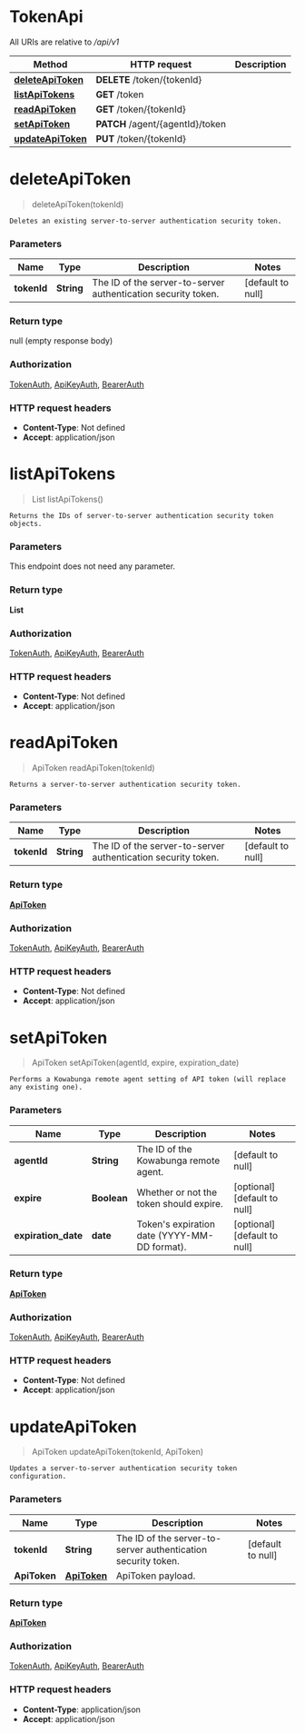 # TokenApi

All URIs are relative to */api/v1*

| Method | HTTP request | Description |
|------------- | ------------- | -------------|
| [**deleteApiToken**](TokenApi.md#deleteApiToken) | **DELETE** /token/{tokenId} |  |
| [**listApiTokens**](TokenApi.md#listApiTokens) | **GET** /token |  |
| [**readApiToken**](TokenApi.md#readApiToken) | **GET** /token/{tokenId} |  |
| [**setApiToken**](TokenApi.md#setApiToken) | **PATCH** /agent/{agentId}/token |  |
| [**updateApiToken**](TokenApi.md#updateApiToken) | **PUT** /token/{tokenId} |  |


<a name="deleteApiToken"></a>
# **deleteApiToken**
> deleteApiToken(tokenId)



    Deletes an existing server-to-server authentication security token.

### Parameters

|Name | Type | Description  | Notes |
|------------- | ------------- | ------------- | -------------|
| **tokenId** | **String**| The ID of the server-to-server authentication security token. | [default to null] |

### Return type

null (empty response body)

### Authorization

[TokenAuth](../README.md#TokenAuth), [ApiKeyAuth](../README.md#ApiKeyAuth), [BearerAuth](../README.md#BearerAuth)

### HTTP request headers

- **Content-Type**: Not defined
- **Accept**: application/json

<a name="listApiTokens"></a>
# **listApiTokens**
> List listApiTokens()



    Returns the IDs of server-to-server authentication security token objects.

### Parameters
This endpoint does not need any parameter.

### Return type

**List**

### Authorization

[TokenAuth](../README.md#TokenAuth), [ApiKeyAuth](../README.md#ApiKeyAuth), [BearerAuth](../README.md#BearerAuth)

### HTTP request headers

- **Content-Type**: Not defined
- **Accept**: application/json

<a name="readApiToken"></a>
# **readApiToken**
> ApiToken readApiToken(tokenId)



    Returns a server-to-server authentication security token.

### Parameters

|Name | Type | Description  | Notes |
|------------- | ------------- | ------------- | -------------|
| **tokenId** | **String**| The ID of the server-to-server authentication security token. | [default to null] |

### Return type

[**ApiToken**](../Models/ApiToken.md)

### Authorization

[TokenAuth](../README.md#TokenAuth), [ApiKeyAuth](../README.md#ApiKeyAuth), [BearerAuth](../README.md#BearerAuth)

### HTTP request headers

- **Content-Type**: Not defined
- **Accept**: application/json

<a name="setApiToken"></a>
# **setApiToken**
> ApiToken setApiToken(agentId, expire, expiration\_date)



    Performs a Kowabunga remote agent setting of API token (will replace any existing one).

### Parameters

|Name | Type | Description  | Notes |
|------------- | ------------- | ------------- | -------------|
| **agentId** | **String**| The ID of the Kowabunga remote agent. | [default to null] |
| **expire** | **Boolean**| Whether or not the token should expire. | [optional] [default to null] |
| **expiration\_date** | **date**| Token&#39;s expiration date (YYYY-MM-DD format). | [optional] [default to null] |

### Return type

[**ApiToken**](../Models/ApiToken.md)

### Authorization

[TokenAuth](../README.md#TokenAuth), [ApiKeyAuth](../README.md#ApiKeyAuth), [BearerAuth](../README.md#BearerAuth)

### HTTP request headers

- **Content-Type**: Not defined
- **Accept**: application/json

<a name="updateApiToken"></a>
# **updateApiToken**
> ApiToken updateApiToken(tokenId, ApiToken)



    Updates a server-to-server authentication security token configuration.

### Parameters

|Name | Type | Description  | Notes |
|------------- | ------------- | ------------- | -------------|
| **tokenId** | **String**| The ID of the server-to-server authentication security token. | [default to null] |
| **ApiToken** | [**ApiToken**](../Models/ApiToken.md)| ApiToken payload. | |

### Return type

[**ApiToken**](../Models/ApiToken.md)

### Authorization

[TokenAuth](../README.md#TokenAuth), [ApiKeyAuth](../README.md#ApiKeyAuth), [BearerAuth](../README.md#BearerAuth)

### HTTP request headers

- **Content-Type**: application/json
- **Accept**: application/json

